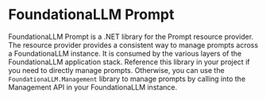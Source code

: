 # FoundationaLLM Prompt

FoundationaLLM Prompt is a .NET library for the Prompt resource provider. The resource provider provides a consistent way
to manage prompts across a FoundationaLLM instance. It is consumed by the various layers of the FoundationaLLM
application stack. Reference this library in your project if you need to directly manage prompts. Otherwise, you can use the
`FoundationaLLM.Management` library to manage prompts by calling into the Management API in your FoundationaLLM instance.
